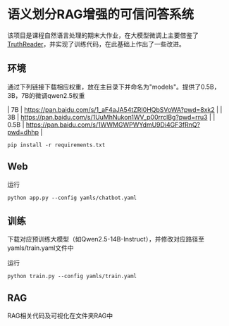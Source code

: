 # 语义划分RAG增强的可信问答系统

该项目是课程自然语言处理的期末大作业，在大模型微调上主要借鉴了[TruthReader](https://github.com/HITsz-TMG/TruthReader-document-assistanthttps://)，并实现了训练代码，在此基础上作出了一些改进。

## 环境

通过下列链接下载相应权重，放在主目录下并命名为"models"。提供了0.5B，3B，7B的微调qwen2.5权重

| 7B | https://pan.baidu.com/s/1_aF4aJA54tZRI0HQbSVoWA?pwd=8xk2 |
| 3B | https://pan.baidu.com/s/1UuMhNukon1WV_p00rrclBg?pwd=rru3 |
| 0.5B | https://pan.baidu.com/s/1WWMGWPWYdmU9Di4GF3fRnQ?pwd=dhhp |

```
pip install -r requirements.txt
```

## Web

运行

```
python app.py --config yamls/chatbot.yaml
```

## 训练

下载对应预训练大模型（如Qwen2.5-14B-Instruct），并修改对应路径至yamls/train.yaml文件中

运行

```
python train.py --config yamls/train.yaml
```

## RAG

RAG相关代码及可视化在文件夹RAG中
